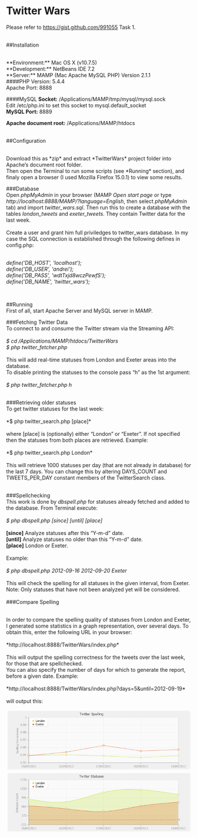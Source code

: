 Twitter Wars
============

Please refer to <https://gist.github.com/991055> Task 1.
<br /><br />

##Installation

<br />
**Environment:** Mac OS X (v10.7.5) 
<br />
**Development:** NetBeans IDE 7.2 
<br />
**Server:** MAMP (Mac Apache 
MySQL PHP) Version 2.1.1
<br />
####PHP
Version: 5.4.4 <br />
Apache Port: 8888

####MySQL
**Socket:** /Applications/MAMP/tmp/mysql/mysql.sock <br />
Edit /etc/php.ini to set this socket to mysql.default_socket <br />
**MySQL Port:** 8889

**Apache document root:** /Applications/MAMP/htdocs <br /><br />


##Configuration

<br />
Download this as *zip* and extract *TwitterWars* project folder into Apache’s document root folder. <br />
Then open the Terminal to run some scripts (see *Running* section), and finaly open a browser (I used Mozilla Firefox 15.0.1) to view some results.
<br />

###Database
<br />
Open *phpMyAdmin* in your browser (MAMP *Open start page* or type *http://localhost:8888/MAMP/?language=English*, then select *phpMyAdmin* tab) and import *twitter_wars.sql*. Then run this to create a database with the tables *london_tweets* and *exeter_tweets*. They contain Twitter data for the last week.<br /><br />
Create a user and grant him full priviledges to twitter_wars database. In my case the SQL connection is established through the following defines in config.php:<br /><br />

*define('DB_HOST', 'localhost');<br />
define('DB_USER', 'andrei');<br />
define('DB_PASS', 'wdtTxjd8wczPewfS');<br />
define('DB_NAME', 'twitter_wars');<br />*

<br />

##Running
<br />
First of all, start Apache Server and MySQL server in MAMP.

###Fetching Twitter Data
<br />
To connect to and consume the Twitter stream via the Streaming API: <br /><br />
*$ cd /Applications/MAMP/htdocs/TwitterWars <br />
$ php twitter_fetcher.php <br />*
<br />
This will add real-time statuses from London and Exeter areas into the database. <br />
To disable printing the statuses to the console pass “h” as the 1st argument:<br /><br />
*$ php twitter_fetcher.php h*

<br />
###Retrieving older statuses

<br />
To get twitter statuses for the last week:<br /><br />
*$ php twitter_search.php [place]* <br /><br />
where [place] is (optionally) either “London” or “Exeter”. If not specified then the statuses from both places are retrieved. Example:<br /><br />
*$ php twitter_search.php London*<br /><br />
This will retrieve 1000 statuses per day (that are not already in database) for the last 7 days. You can change this by altering DAYS_COUNT and TWEETS_PER_DAY constant members of the TwitterSearch class. <br /><br />

###Spellchecking
<br />
This work is done by *dbspell.php* for statuses already fetched and added to the database. From Terminal execute:<br /><br />
*$ php dbspell.php [since] [until] [place]*<br /><br />
**[since]** Analyze statuses after this “Y-m-d” date.<br />
**[until]** Analyze statuses no older than this “Y-m-d” date.<br />
**[place]** London or Exeter.<br /><br />
Example:<br /><br />
*$ php dbspell.php 2012-09-16 2012-09-20 Exeter*<br /><br />
This will check the spelling for all statuses in the given interval, from Exeter.<br />
Note: Only statuses that have not been analyzed yet will be considered.
<br /><br />
###Compare Spelling

<br />
In order to compare the spelling quality of statuses from London and Exeter, I generated some statistics in a graph representation, over several days. To obtain this, enter the following URL in your browser:<br /><br />
*http://localhost:8888/TwitterWars/index.php*<br /><br />
This will output the spelling correctness for the tweets over the last week, for those that are spellchecked.<br />
You can also specify the number of days for which to generate the report, before a given date. Example:<br /><br />
*http://localhost:8888/TwitterWars/index.php?days=5&until=2012-09-19*<br /><br />
will output this: <br />

![twitter_spelling.png](https://github.com/andreimarincas/twitter-wars/blob/master/TwitterWars/images/twitter_spelling.png)
<br />
![twitter_count.png](https://github.com/andreimarincas/twitter-wars/blob/master/TwitterWars/images/twitter_count.png)
